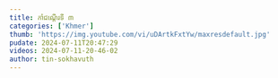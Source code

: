```yaml
---
title: កាំជណ្ដើរទី ៣
categories: ['Khmer']
thumb: 'https://img.youtube.com/vi/uDArtkFxtYw/maxresdefault.jpg'
pudate: 2024-07-11T20:47:29
videos: 2024-07-11-20-46-02
author: tin-sokhavuth
---
```

